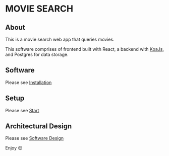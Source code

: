 # MOVIE SEARCH

## About

This is a movie search web app that queries movies.

This software comprises of frontend built with React, a backend with [KoaJs](https://koajs.com), and Postgres for data storage.

## Software

Please see [Installation](/Documentation/Installation.md#software)

## Setup

Please see [Start](/Documentation/Installation.md#startup)

## Architectural Design

Please see [Software Design](/Documentation/Design.md)

Enjoy 😊
